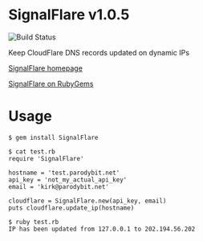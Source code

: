 # SignalFlare v1.0.5

![Build Status](https://travis-ci.org/kirkelifson/SignalFlare.svg)

Keep CloudFlare DNS records updated on dynamic IPs

[SignalFlare homepage](https://github.com/kirkelifson/SignalFlare)

[SignalFlare on RubyGems](https://rubygems.org/gems/SignalFlare)

# Usage

```
$ gem install SignalFlare

$ cat test.rb
require 'SignalFlare'

hostname = 'test.parodybit.net'
api_key = 'not_my_actual_api_key'
email = 'kirk@parodybit.net'

cloudflare = SignalFlare.new(api_key, email)
puts cloudflare.update_ip(hostname)

$ ruby test.rb
IP has been updated from 127.0.0.1 to 202.194.56.202
```
